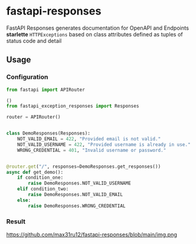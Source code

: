 # fastapi-responses

FastAPI Responses generates documentation for OpenAPI and Endpoints **starlette**
`HTTPExceptions` based on class attributes
defined as tuples of status code and detail

## Usage

### Configuration

```python
from fastapi import APIRouter

()
from fastapi_exception_responses import Responses

router = APIRouter()


class DemoResponses(Responses):
    NOT_VALID_EMAIL = 422, "Provided email is not valid."
    NOT_VALID_USERNAME = 422, "Provided username is already in use."
    WRONG_CREDENTIAL = 401, "Invalid username or password."


@router.get("/", responses=DemoResponses.get_responses())
async def get_demo():
    if condition_one:
        raise DemoResponses.NOT_VALID_USERNAME
    elif condition_two:
        raise DemoResponses.NOT_VALID_EMAIL
    else:
        raise DemoResponses.WRONG_CREDENTIAL
```

### Result

https://github.com/max31ru12/fastapi-responses/blob/main/img.png

